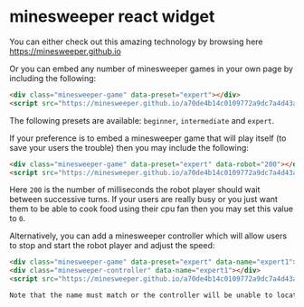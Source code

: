 # minesweeper react widget

You can either check out this amazing technology by browsing here https://minesweeper.github.io

Or you can embed any number of minesweeper games in your own page by including the following:

```html
<div class="minesweeper-game" data-preset="expert"></div>
<script src="https://minesweeper.github.io/a70de4b14c0109772a9dc7a4d43a2657210cc7d1.js"></script>
```

The following presets are available: `beginner`, `intermediate` and `expert`.

If your preference is to embed a minesweeper game that will play itself (to save your users the trouble) then you may include the following:

```html
<div class="minesweeper-game" data-preset="expert" data-robot="200"></div>
<script src="https://minesweeper.github.io/a70de4b14c0109772a9dc7a4d43a2657210cc7d1.js"></script>
```

Here `200` is the number of milliseconds the robot player should wait between successive turns.  If your users are really busy or you just want them to be able to cook food using their cpu fan then you may set this value to `0`.

Alternatively, you can add a minesweeper controller which will allow users to stop and start the robot player and adjust the speed:

```html
<div class="minesweeper-game" data-preset="expert" data-name="expert1"></div>
<div class="minesweeper-controller" data-name="expert1"></div>
<script src="https://minesweeper.github.io/a70de4b14c0109772a9dc7a4d43a2657210cc7d1.js"></script>

Note that the name must match or the controller will be unable to locate the minesweeper game.
```


